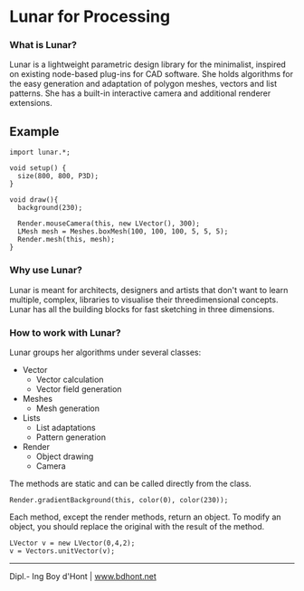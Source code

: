 # Lunar for Processing

### What is Lunar?
Lunar is a lightweight parametric design library for the minimalist, inspired on existing node-based plug-ins for CAD software. She holds algorithms for the easy generation and adaptation of polygon meshes, vectors and list patterns. She has a built-in interactive camera and additional renderer extensions.

## Example

```
import lunar.*;

void setup() {
  size(800, 800, P3D);
}

void draw(){
  background(230);

  Render.mouseCamera(this, new LVector(), 300);
  LMesh mesh = Meshes.boxMesh(100, 100, 100, 5, 5, 5);
  Render.mesh(this, mesh);
}
```

### Why use Lunar?
Lunar is meant for architects, designers and artists that don't want to learn multiple, complex, libraries to visualise their threedimensional concepts. Lunar has all the building blocks for fast sketching in three dimensions.

### How to work with Lunar?
Lunar groups her algorithms under several classes:
- Vector
  - Vector calculation
  - Vector field generation
- Meshes
  - Mesh generation
- Lists
  - List adaptations
  - Pattern generation
- Render
  - Object drawing
  - Camera

The methods are static and can be called directly from the class.
```
Render.gradientBackground(this, color(0), color(230));
```

Each method, except the render methods, return an object. To modify an object, you should replace the original with the result of the method.
```
LVector v = new LVector(0,4,2);
v = Vectors.unitVector(v);
```

---
Dipl.- Ing Boy d'Hont | www.bdhont.net